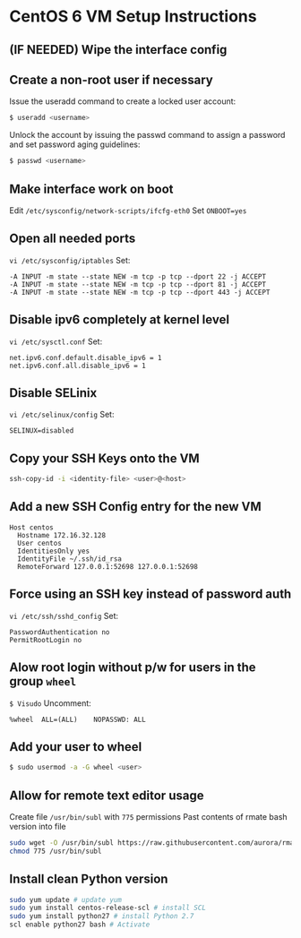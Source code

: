 # CentOS 6 VM Setup Instructions

## (IF NEEDED) Wipe the interface config

## Create a non-root user if necessary
Issue the useradd command to create a locked user account:
```bash
$ useradd <username>
```
Unlock the account by issuing the passwd command to assign a password and set password aging guidelines:
```bash
$ passwd <username>
```

## Make interface work on boot
Edit `/etc/sysconfig/network-scripts/ifcfg-eth0`
Set `ONBOOT=yes`

## Open all needed ports
`vi /etc/sysconfig/iptables`
Set:
```
-A INPUT -m state --state NEW -m tcp -p tcp --dport 22 -j ACCEPT
-A INPUT -m state --state NEW -m tcp -p tcp --dport 81 -j ACCEPT
-A INPUT -m state --state NEW -m tcp -p tcp --dport 443 -j ACCEPT
```

## Disable ipv6 completely at kernel level
`vi /etc/sysctl.conf`
Set:
```
net.ipv6.conf.default.disable_ipv6 = 1
net.ipv6.conf.all.disable_ipv6 = 1
```

## Disable SELinix
`vi /etc/selinux/config`
Set:
```
SELINUX=disabled
```

## Copy your SSH Keys onto the VM
```bash
ssh-copy-id -i <identity-file> <user>@<host>
```

## Add a new SSH Config entry for the new VM
```sshconfig
Host centos
  Hostname 172.16.32.128
  User centos
  IdentitiesOnly yes
  IdentityFile ~/.ssh/id_rsa
  RemoteForward 127.0.0.1:52698 127.0.0.1:52698
```

## Force using an SSH key instead of password auth
`vi /etc/ssh/sshd_config`
Set:
```
PasswordAuthentication no
PermitRootLogin no
```

## Alow root login without  p/w for users in the group `wheel`
`$ Visudo`
Uncomment:
```
%wheel  ALL=(ALL)    NOPASSWD: ALL
```

## Add your user to wheel
```bash
$ sudo usermod -a -G wheel <user>
```

## Allow for remote text editor usage
Create file `/usr/bin/subl` with `775` permissions
Past contents of rmate bash version into file
```bash
sudo wget -O /usr/bin/subl https://raw.githubusercontent.com/aurora/rmate/master/rmate
chmod 775 /usr/bin/subl
```

## Install clean Python version
```bash
sudo yum update # update yum
sudo yum install centos-release-scl # install SCL
sudo yum install python27 # install Python 2.7
scl enable python27 bash # Activate
```


